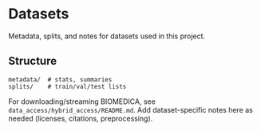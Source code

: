 # Datasets

Metadata, splits, and notes for datasets used in this project.

## Structure
```
metadata/  # stats, summaries
splits/    # train/val/test lists
```

For downloading/streaming BIOMEDICA, see `data_access/hybrid_access/README.md`.
Add dataset-specific notes here as needed (licenses, citations, preprocessing).

